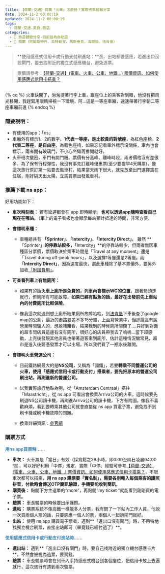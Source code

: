 ```yaml
---
title: 【荷蘭-交通】荷蘭「火車」怎麼搭？實際搭乘經驗分享
date: 2024-11-2 00:00:19
updated: 2024-11-2 00:00:19
tags:
  - 荷蘭-交通.美食.商店
categories: 
  - 🌴 旅遊體驗分享-目前皆為自助遊
  - 🥥 荷蘭（阿姆斯特丹、烏特勒支、馬斯垂克、海爾倫、法肯堡）
---
```

> **使用感應式信用卡或行動支付刷進站：**進、出站都要感應，若進出口沒設閘門，要去找附近的獨立式感應機台，避免逃票。

> 票價請參考：[【荷蘭-交通】(電車、火車、公車、地鐵...) 票價資訊、如何使用感應式信用卡搭乘？](https://taoudjiji.github.io/blog/nethland/N-trans%20and%20food/N-trans%20tickets/?highlight=%E7%A5%A8%E5%83%B9)

<!-- more -->

<br>
{% cq %} 火車快開了，匆匆提著行李上車，跟座位上的乘客對到眼，他沒有把目光移開，我趕緊用眼睛掃視一下環境，阿...這是一等座車廂，速速帶著行李朝二等座車廂前進 {% endcq %}
<br>

### 簡要說明：
+ 有使用的app：「ns」
+ 車廂外有標示1、2的數字，**1代表一等座，是比較貴的對號座**，為紅色座椅，**2代表二等座，是自由座**，為藍色座椅，如果忘記看車外標示沒關係，車內也會標示，兩者間有玻璃門，不小心坐錯再推開就好。
+ 火車班次蠻密，車門有開門鈕。票價有分高峰、離峰時段，兩者價格沒有差很多，為了保有行程彈性，我沒有事先訂離峰優惠票(至少要提早4天購票)，像這次旅行原訂第一站要去風車村，結果當天雨下很大，就先放棄出門選擇窩在住宿，剛好隔天出太陽，立馬買票出發風車村。

### 推薦下載 ns app：
好用功能如下：
+ **車次時刻表：**
若有延遲都會在 app 即時顯示，**也可以透過app隨時查看自己現在在哪站**。（車上的電子看板也會顯示每站預計抵達的時間，非常方便。
+ **會標明車種：**
   + 車種總共有 **「Sprinter」**、**「Intercity」**、**「Intercity Direct」**。
雖然 **「Sprinter」**的停靠站較多，**「Intercity」**的停靠站較少，但兩者無因車種區分票價，票價取決於乘車時間是「Travel at any moment」還是「Travel during off-peak hours」，以及選擇1等座還是2等座。而 **「Intercity Direct」**，因為速度最快，選此車種除了基本票價外，要另外加收[「附加費用」](https://www.ns.nl/en/tickets)。

+ **可查看列車上有無廁所：**
   + 如果有的話**火車上廁所是免費的，列車內會標示WC的位置**，跟著箭頭走就行，但廁所有可能故障，**如果已經有點急的話，最好在出發前先上車站內的付費廁所比較保險**。

   + 像我這次就遇到想上廁所結果廁所故障哈哈，到[法肯堡](https://taoudjiji.github.io/blog/nethland/N-spot/Valkenburg/?highlight=%E6%B3%95%E8%82%AF%E5%A0%A1)下車後查了google map的公廁，最近的走路要差不多15分鐘，上面寫營業中，但評論區有說營業時間騙人的，想說賭賭看，結果我到的時候廁所關閉了....只好到對面的超市問店員這邊有沒有廁所，很好心的店員帶我去了嗚嗚...當下超感動，上完後發現其他店員也帶著遊客來到廁所，估計這種情況蠻常見，超市是進入後要憑發票才可以出場，所以我們買了一瓶水後離開。
+ **會標明火車營運公司：**
   + 目前鐵路網最大的是**NS公司**，又稱為「國鐵」，若要**轉乘不同營運公司的火車，使用「感應式信用卡或行動支付」搭乘者，要先把原本的營運公司刷出站，再刷進新的營運公司。**
   + 以我實際旅行地點為例，從「Amsterdam Centraal」搭往 「Maastricht」，從 ns app 可看出會換乘Arriva公司的火車，這時候要先刷退NS公司讀卡機，再刷進Arriva公司的讀卡機，下方有附圖。像我不喜歡麻煩，看到要轉乘其他公司就會直接從 ns app 買電子票，避免找不到刷卡機或刷卡機故障的問題。 

   + 換乘詳細資訊：[參官網](https://www.transportticket.com/ovchipkaart.html?fbclid=IwAR0crpwqKbEaNZNv33ikDPJvHSzpsOF9zUZM-lpejOStTBl5qQ6UUikajQM)
### 購票方式
**<font color=#4287B5>用ns app買票時……</font>**
+ **車次：** 
火車票是「當日」有效（採寬鬆之28小時，即0:00至隔日凌晨04:00間），可以好好利用「中停」規定，實際「中停」經驗可參考[【荷蘭-交通】(電車、火車、公車、地鐵...) 票價資訊、如何使用感應式信用卡搭乘？](https://taoudjiji.github.io/blog/nethland/N-trans%20and%20food/N-trans%20tickets/?highlight=%E7%A5%A8%E5%83%B9)，不限車次都可以搭乘，**用 ns app 購票要「實名制」，需要各別輸入每個乘客的護照拼音，付款時會傳送OTP簡訊驗證，手機要能收到簡訊**。
+ **購買後：**
點開下方主選單的”more”，再點開”my ticket ”就能看到剛剛買的電子票。
+ **驗票：**
車長驗票的時候要出示護照。
+ **進站：**
購票系統不像高鐵一樣能多人分票，我有問了一下站內工作人員，他說一次買兩個人票的話，只要感應一個人的票，兩個人一起過閘門就好。
+ **出站：**
使用 ns app 購買電子票者，遇到**「進出口沒有閘門」時，不用特地找獨立機台刷票，直接出站即可（畢竟錢已經付過了）**。

**<font color=#4287B5>使用感應式信用卡或行動支付進站時……</font>**
+ **進出站：**
遇到**「進出口沒有閘門」時，要自己找附近的獨立機台感應卡片**，不然會被視為逃票，要罰錢。
+ **驗票：**
車長驗票時會在列車內手持感應式機台到各個座位，把信用卡放上去逼就行，這次旅行有遇到兩次驗票。